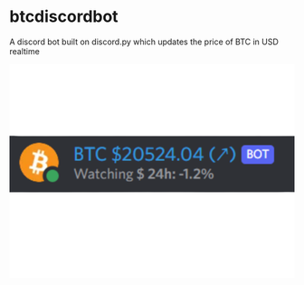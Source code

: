 # btcdiscordbot

A discord bot built on discord.py which updates the price of BTC in USD realtime

![sampleimg](/btc.png)
